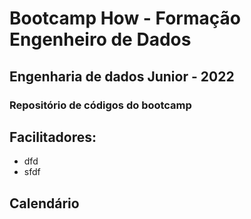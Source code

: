  # Bootcamp How - Formação Engenheiro de Dados
 

 ## Engenharia de dados Junior - 2022


 ### Repositório de códigos do bootcamp

 ## Facilitadores:

 * dfd
 * sfdf


## Calendário